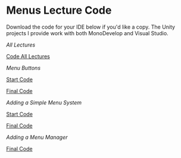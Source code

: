 # Menus Lecture Code

Download the code for your IDE below if you'd like a copy. The Unity  projects I provide work with both MonoDevelop and Visual Studio. 

*All Lectures*

[Code All Lectures](https://d3c33hcgiwev3.cloudfront.net/_de2a2c4daad9e83ee266926fe83c026b_3-2-Code-All-Lectures.zip?Expires=1643068800&Signature=Oq897ncKpZigrqnjMIjDyBpDUaDmZ52X5cHyZJtfsol358e7~8jTU6VoRUjHDzQzXEbPshIvQ9mTK~ncn7jkolm4m1MGY8KVBbXbq9H33~94BRWvqTCC6VGimvSayTVeisTggP~wVlP1MubhUFsaA-yXRan39Fc~d8A1ALfMhmg_&Key-Pair-Id=APKAJLTNE6QMUY6HBC5A)

*Menu Buttons*

[Start Code](https://d3c33hcgiwev3.cloudfront.net/_eef7c1edd81af9036af5962399d30022_3-2-2-Start-Code.zip?Expires=1643068800&Signature=gk7etOGUyoyBjlbALO5tPIFYop8LP80kQ6JAVuhCESmgwxQXGVR1x7u3MCsKtlJFD0CFXssVltHs5uwcGTcEksKcbG4vcrwJejn1uXl-YMP2Lq~1rAcjP-gZ05ZbU7pOy4aHXdDgfDZAxehxJvN9VXvy77kfL7vJlcV8Fkevseg_&Key-Pair-Id=APKAJLTNE6QMUY6HBC5A)

[Final Code](https://d3c33hcgiwev3.cloudfront.net/_a2990c7c136fb84684e4937867019acd_3-2-2-Final-Code.zip?Expires=1643068800&Signature=RpInfDEs8gs5GFVCM2JSkEhzBokLFBYmWNrMaPc76P9~zA1vW6q6xJ3bg8QkSQ1N1IOxjrYcW2bXa~Oz4GZoWK-Q3-d4nBh2uxV3qcq4Ujrwj4KV88n0cfUXPt62DD7W9Kl2d7sUh4HGWYLjrlnkoaBiHcoDtZakr03X7vA61B8_&Key-Pair-Id=APKAJLTNE6QMUY6HBC5A)

*Adding a Simple Menu System*

[Start Code](https://d3c33hcgiwev3.cloudfront.net/_152fa7d50ddd14473523ad2749ea9ff3_3-2-3-Start-Code.zip?Expires=1643068800&Signature=aaQ7L86EXQrkAwnrnT1OKPtTSNlbABbMRHofYzIVuGd0JNiTPKirsAqWpCN6PnP3umK7kScGCEtPZCYAzLOR2~UP1P9bqiomS1rd-qieOLJsAZ0GJUHYAyjskV2wEyDbwjOXld0abdHEq1buVxlwstHTebVfIbTvOyTiHLBd8lM_&Key-Pair-Id=APKAJLTNE6QMUY6HBC5A)

[Final Code](https://d3c33hcgiwev3.cloudfront.net/_68f0b8e45b92e736412bed01397d04f5_3-2-3-Final-Code.zip?Expires=1643068800&Signature=PAuElqf2wEgrZuXC8mFu1HIsZqpmMDjQZydDCxmT5iItAlm9-ZoK5y6n32tn56XxpMtiZRcl~xIiigdGA0ro74ltcvnqOVarm7MkSvEdHzPyAaTQpE~3yCLtpuHRigJey9eqb8djhD3eIKFtY0dG24tA85SCwPS~YQ~UYk1WJ98_&Key-Pair-Id=APKAJLTNE6QMUY6HBC5A)

*Adding a Menu Manager*

[Final Code](https://d3c33hcgiwev3.cloudfront.net/_263e31bf131412b2017fef764ea3205b_3-2-4-Final-Code.zip?Expires=1643068800&Signature=gErc46uicSYPljowDOvE1Gti4azikuysDLw67BqUuRzcC~Ll7PPOWuNp2MMuktUlKoamwxNY6rIpK1VMran2R4Mehl9Wy35hRlHc8aEdmdz1qT7IG4biRFvE41wXc~PQcDI3Bg-ayQNDyPjTHtjyluboGSMIoYi8bRfXl6gNTKo_&Key-Pair-Id=APKAJLTNE6QMUY6HBC5A)
